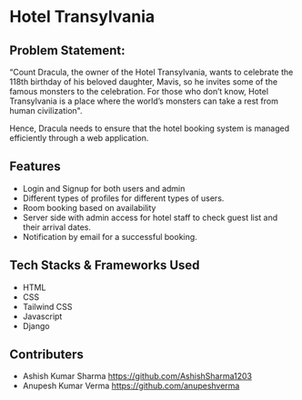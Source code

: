 # Hotel Transylvania

## Problem Statement:
“Count Dracula, the owner of the Hotel Transylvania, wants to celebrate the 118th birthday of his beloved daughter, Mavis, so he invites some of the famous monsters to the celebration. For those who don’t know, Hotel Transylvania is a place where the world’s monsters can take a rest from human civilization".

Hence, Dracula needs to ensure that the hotel booking system is managed efficiently through a web application. 

## Features 
- Login and Signup for both users and admin
- Different types of profiles for different types of users. 
- Room booking based on availability 
- Server side with admin access for hotel staff to check guest list and their 
   arrival dates.
- Notification by email  for a successful booking.

## Tech Stacks & Frameworks  Used 

- HTML
- CSS 
- Tailwind CSS
- Javascript 
-  Django 

## Contributers 

- Ashish Kumar Sharma https://github.com/AshishSharma1203
- Anupesh Kumar Verma https://github.com/anupeshverma
